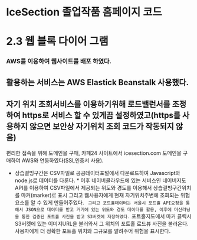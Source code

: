 # IceSection 졸업작품 홈페이지 코드

# 2.3 웹 블록 다이어 그램
### AWS를 이용하여 웹사이트를 배포 하였다.
활용하는 서비스는 AWS Elastick Beanstalk 사용했다.
---
자기 위치 조회서비스를 이용하기위해 로드밸런서를 조정하여 https로 서비스 할 수 있게끔 설정하였고(https를 사용하지 않으면 보안상 자기위치 조회 코드가 작동되지 않음)
---
편리한 접속을 위해 도메인을 구매, 카페24 사이트에서 icesection.com 도메인을 구매하여 AWS와 연동하였다(SSL인증서 사용).
* 상습결빙구간은 CSV파일로 공공데이터포털에서 다운로드하여 Javascript와 node.js로 데이터를 다룬다. *
이후 네이버클라우드에 있는 서비스인 네이버지도 API를 이용하여 CSV파일에서 제공되는 위도와 경도를 이용해서 상습결빙구간위치를 마커(marker)로 표시 그리고 웹사용자에게 현재 자기위치주변에 조회되는 위험요소를 알 수 있게 만들어주었다.
``` 그리고 포트홀데이터는 서울시 포트홀 API요청을 통해서 JSON으로 데이터를 받고 거기에 있는 위도와 경도 데이터를 활용, 이후에 머신러닝을 통한 검증된 포트홀 사진을 받고 S3버켓에 저장하였다.```
포트홀지도에서 마커 클릭시 S3버켓에 있는 이미지URL을 불러와서 그 위치의 포트홀 로드뷰 사진을 불러온다.
사용자에게 더 정확한 포트홀 위치와 그규모를 알려주어 위험을 표시한다.